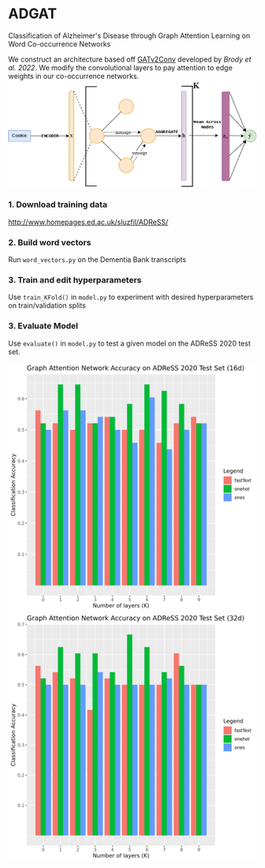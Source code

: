 # ADGAT
Classification of Alzheimer's Disease through Graph Attention Learning on Word Co-occurrence Networks

We construct an architecture based off [GATv2Conv](https://github.com/tech-srl/how_attentive_are_gats) developed by _Brody et al. 2022_. We modify the convolutional layers to pay attention to edge weights in our co-occurrence networks.
![GAT architecture](/images/GATarchitecture.png)

### 1. Download training data
http://www.homepages.ed.ac.uk/sluzfil/ADReSS/

### 2. Build word vectors
Run `word_vectors.py` on the Dementia Bank transcripts

### 3. Train and edit hyperparameters
Use `train_KFold()` in `model.py` to experiment with desired hyperparameters on train/validation splits

### 3. Evaluate Model
Use `evaluate()` in `model.py` to test a given model on the ADReSS 2020 test set.


![h16_results](/images/h16.png)
![h32_results](images/h32.png)
